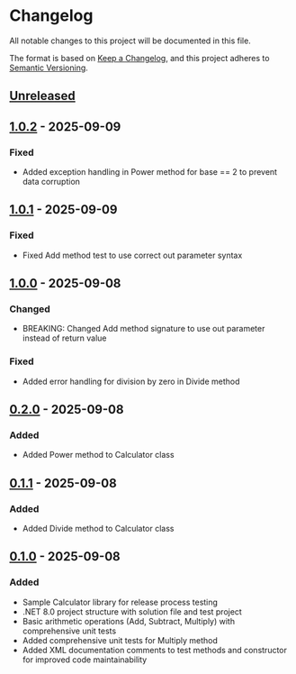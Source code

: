 # Changelog

All notable changes to this project will be documented in this file.

The format is based on [Keep a Changelog](https://keepachangelog.com/en/1.1.0/),
and this project adheres to [Semantic Versioning](https://semver.org/spec/v2.0.0.html).

## [Unreleased]

## [1.0.2] - 2025-09-09

### Fixed

- Added exception handling in Power method for base == 2 to prevent data corruption

## [1.0.1] - 2025-09-09

### Fixed

- Fixed Add method test to use correct out parameter syntax

## [1.0.0] - 2025-09-08

### Changed

- BREAKING: Changed Add method signature to use out parameter instead of return value

### Fixed

- Added error handling for division by zero in Divide method

## [0.2.0] - 2025-09-08

### Added

- Added Power method to Calculator class

## [0.1.1] - 2025-09-08

### Added

- Added Divide method to Calculator class

## [0.1.0] - 2025-09-08

### Added

- Sample Calculator library for release process testing
- .NET 8.0 project structure with solution file and test project
- Basic arithmetic operations (Add, Subtract, Multiply) with comprehensive unit tests
- Added comprehensive unit tests for Multiply method
- Added XML documentation comments to test methods and constructor for improved code maintainability

[unreleased]: https://github.com/neolution-ch/Neolution.ReleaseProcessTest.Test2/compare/v1.0.2...HEAD
[0.2.0]: https://github.com/neolution-ch/Neolution.ReleaseProcessTest.Test2/compare/v0.1.1...v0.2.0
[0.1.1]: https://github.com/neolution-ch/Neolution.ReleaseProcessTest.Test2/compare/v0.1.0...v0.1.1
[0.1.0]: https://github.com/neolution-ch/Neolution.ReleaseProcessTest.Test2/compare/v0.1.0-rc.0...v0.1.0

[1.0.2]: https://github.com/neolution-ch/Neolution.ReleaseProcessTest.Test2/compare/v1.0.1...v1.0.2
[1.0.1]: https://github.com/neolution-ch/Neolution.ReleaseProcessTest.Test2/compare/v1.0.0...v1.0.1
[1.0.0]: https://github.com/neolution-ch/Neolution.ReleaseProcessTest.Test2/compare/v1.0.0-rc.0...v1.0.0
